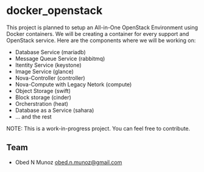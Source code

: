 # docker_openstack

This project is planned to setup an All-in-One OpenStack Environment using Docker containers.
We will be creating a container for every support and OpenStack service. Here are the components 
where we will be working on:

- Database Service (mariadb)
- Message Queue Service (rabbitmq)
- Itentity Service (keystone)
- Image Service (glance)
- Nova-Controller (controller)
- Nova-Compute with Legacy Netork (compute)
- Object Storage (swift)
- Block storage (cinder)
- Orcherstration (heat)
- Database as a Service (sahara)
- ... and the rest

NOTE: This is a work-in-progress project. You can feel free to contribute.

Team
-----
  - Obed N Munoz
    obed.n.munoz@gmail.com
